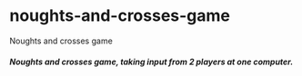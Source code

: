 # noughts-and-crosses-game
Noughts and crosses game
##### Noughts and crosses game, taking input from 2 players at one computer.
